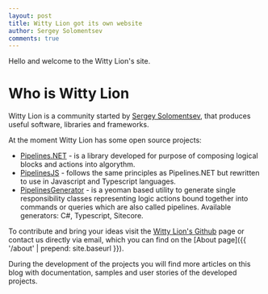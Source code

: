 ```yaml
---
layout: post
title: Witty Lion got its own website
author: Sergey Solomentsev
comments: true
---
```


Hello and welcome to the Witty Lion's site.

# Who is Witty Lion

Witty Lion is a community started by [Sergey Solomentsev](https://linkedin.com/in/sergatln), that produces useful software, libraries and frameworks.

At the moment Witty Lion has some open source projects:

- [Pipelines.NET](https://github.com/wittylion/Pipelines.Net) - is a library developed for purpose of composing logical blocks and actions into algorythm.
- [PipelinesJS](https://github.com/wittylion/PipelinesJS) - follows the same principles as Pipelines.NET but rewritten to use in Javascript and Typescript languages.
- [PipelinesGenerator](https://github.com/wittylion/PipelinesGenerator) - is a yeoman based utility to generate single responsibility classes representing logic actions bound together into commands or queries which are also called pipelines. Available generators: C#, Typescript, Sitecore.

To contribute and bring your ideas visit the [Witty Lion's Github](https://github.com/wittylion) page or contact us directly via email, which you can find on the [About page]({{ '/about' | prepend: site.baseurl }}).

During the development of the projects you will find more articles on this blog with documentation, samples and user stories of the developed projects.

